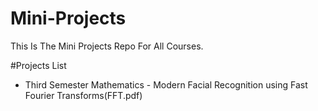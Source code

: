 # Mini-Projects
This Is The Mini Projects Repo For All Courses.

#Projects List
+ Third Semester Mathematics - Modern Facial Recognition using Fast Fourier Transforms(FFT.pdf)

